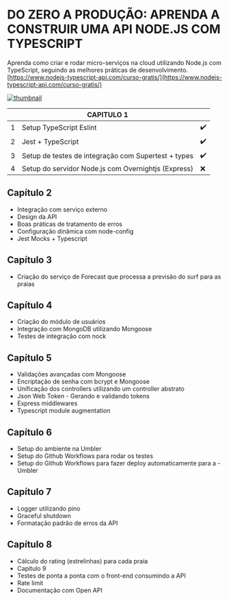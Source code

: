 # DO ZERO A PRODUÇÃO: APRENDA A CONSTRUIR UMA API NODE.JS COM TYPESCRIPT

Aprenda como criar e rodar micro-serviços na cloud utilizando Node.js com TypeScript, seguindo as melhores práticas de desenvolvimento. [https://www.nodejs-typescript-api.com/curso-gratis/](https://www.nodejs-typescript-api.com/curso-gratis/)

[![thumbnail](https://i.ytimg.com/vi/W2ld5xRS3cY/hqdefault.jpg?sqp=-oaymwEXCOADEI4CSFryq4qpAwkIARUAAIhCGAE=&rs=AOn4CLAFA_8p2vChjGogMZLlGuyrFrPjiA)](https://www.youtube.com/playlist?list=PLz_YTBuxtxt6_Zf1h-qzNsvVt46H8ziKh)


|   | CAPITULO 1                                           |   |
|---|------------------------------------------------------|---|
| 1 | Setup TypeScript Eslint                              | ✔️ |
| 2 | Jest + TypeScript                                    | ✔️ |
| 3 | Setup de testes de integração com Supertest + types  | ✔️ |
| 4 | Setup do servidor Node.js com Overnightjs (Express)  | ❌ |

## Capítulo 2
- Integração com serviço externo
- Design da API
- Boas práticas de tratamento de erros
- Configuração dinâmica com node-config
- Jest Mocks + Typescript
## Capítulo 3
- Criação do serviço de Forecast que processa a previsão do surf para as praias
## Capítulo 4
- Criação do módulo de usuários
- Integração com MongoDB utilizando Mongoose
- Testes de integração com nock
## Capítulo 5
- Validações avançadas com Mongoose
- Encriptação de senha com bcrypt e Mongoose
- Unificação dos controllers utilizando um controller abstrato
- Json Web Token - Gerando e validando tokens
- Express middlewares
- Typescript module augmentation
## Capítulo 6
- Setup do ambiente na Umbler
- Setup do Github Workflows para rodar os testes
- Setup do Github Workflows para fazer deploy automaticamente para a - Umbler
## Capítulo 7
- Logger utilizando pino
- Graceful shutdown
- Formatação padrão de erros da API
## Capítulo 8
- Cálculo do rating (estrelinhas) para cada praia
- Capítulo 9
- Testes de ponta a ponta com o front-end consumindo a API
- Rate limit
- Documentação com Open API